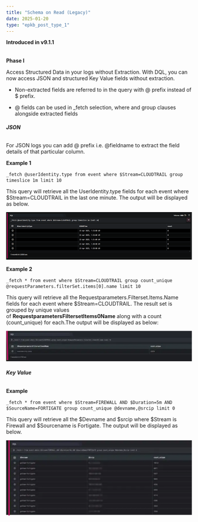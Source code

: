 ```yaml
---
title: "Schema on Read (Legacy)"
date: 2025-01-20
type: "epkb_post_type_1"
---
```


**Introduced in v9.1.1**

######   
**Phase I**

Access Structured Data in your logs without Extraction. With DQL, you can now access JSON and structured Key Value fields without extraction.

- Non-extracted fields are referred to in the query with @ prefix instead of $ prefix.

- @ fields can be used in \_fetch selection, where and group clauses alongside extracted fields

###### **JSON**

For JSON logs you can add @ prefix i.e. @fieldname to extract the field details of that particular column.

**Example 1**

```
_fetch @userIdentity.type from event where $Stream=CLOUDTRAIL group timeslice 1m limit 10
```

This query will retrieve all the UserIdentity.type fields for each event where $Stream=CLOUDTRAIL in the last one minute. The output will be displayed as below.

![image 1-Dec-06-2023-09-17-05-7852-AM](./IMAGES-Schema%20on%20Read%20Legacy/Schema-on-Read%20Legacy-1.png)

**Example 2**

```
_fetch * from event where $Stream=CLOUDTRAIL group count_unique @requestParameters.filterSet.items[0].name limit 10
```

This query will retrieve all the Requestparameters.Filterset.Items.Name fields for each event where $Stream=CLOUDTRAIL. The result set is grouped by unique values of **RequestparametersFiltersetItems0Name** along with a count (count\_unique) for each.The output will be displayed as below:

![image 2-Dec-06-2023-09-17-18-6804-AM](./IMAGES-Schema%20on%20Read%20Legacy/Schema-on-Read%20Legacy-2.png)

###### **Key Value**

**Example**

```
_fetch * from event where $Stream=FIREWALL AND $Duration=5m AND $SourceName=FORTIGATE group count_unique @devname,@srcip limit 0
```

This query will retrieve all the $Devname and $srcip where $Stream is Firewall and $Sourcename is Fortigate. The output will be displayed as below.

![image 3-Dec-06-2023-09-17-30-0098-AM](./IMAGES-Schema%20on%20Read%20Legacy/Schema-on-Read%20Legacy-3.png)

